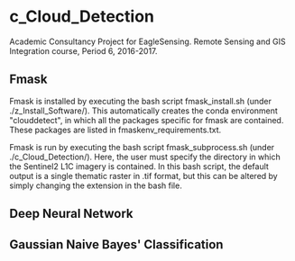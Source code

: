 # c_Cloud_Detection
Academic Consultancy Project for EagleSensing. Remote Sensing and GIS Integration course, Period 6, 2016-2017.

## Fmask
Fmask is installed by executing the bash script fmask_install.sh (under ./z_Install_Software/). This 
automatically creates the conda environment "clouddetect", in which all the packages specific for fmask are 
  contained. These packages are listed in fmaskenv_requirements.txt. 
  
Fmask is run by executing the bash script fmask_subprocess.sh (under ./c_Cloud_Detection/). Here, the 
 user must specify the directory in which the Sentinel2 L1C imagery is contained.
 In this bash script, the default output is a single thematic raster in .tif format, but this 
  can be altered by simply changing the extension in the bash file. 

## Deep Neural Network

## Gaussian Naive Bayes' Classification 
